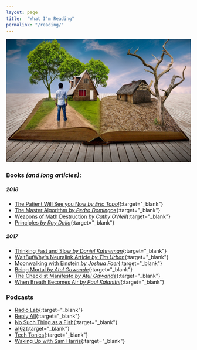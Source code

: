 ```yaml
---
layout: page
title:  "What I'm Reading"
permalink: "/reading/"
---
```


![books](/assets/images/blog/reading.jpg)

### Books *(and long articles)*:  

##### 2018   

* [The Patient Will See you Now *by Eric Topol*](https://www.goodreads.com/book/show/22825546-the-patient-will-see-you-now){:target="_blank"}
* [The Master Algorithm *by Pedro Domingos*](https://www.goodreads.com/book/show/24612233-the-master-algorithm){:target="_blank"}
* [Weapons of Math Destruction *by Cathy O'Neil*](https://www.goodreads.com/book/show/28186015-weapons-of-math-destruction){:target="_blank"}
* [Principles *by Ray Dalio*](https://www.goodreads.com/book/show/12935037-principles){:target="_blank"}

##### 2017  

* [Thinking Fast and Slow *by Daniel Kahneman*](https://www.goodreads.com/book/show/11468377-thinking-fast-and-slow){:target="_blank"}
* [WaitButWhy's Neuralink Article *by Tim Urban*](https://waitbutwhy.com/2017/04/neuralink.html){:target="_blank"}
* [Moonwalking with Einstein *by Joshua Foer*](https://www.goodreads.com/book/show/6346975-moonwalking-with-einstein){:target="_blank"}
* [Being Mortal *by Atul Gawande*](http://atulgawande.com/book/being-mortal/){:target="_blank"}
* [The Checklist Manifesto *by Atul Gawande*](http://atulgawande.com/book/the-checklist-manifesto/){:target="_blank"}  
* [When Breath Becomes Air *by Paul Kalanithi*](https://www.goodreads.com/book/show/25899336-when-breath-becomes-air){:target="_blank"}

### Podcasts  

* [Radio Lab](http://www.radiolab.org/){:target="_blank"}
* [Reply All](https://www.gimletmedia.com/reply-all){:target="_blank"}
* [No Such Thing as a Fish](http://qi.com/podcast/){:target="_blank"}
* [a16z](https://a16z.com/podcasts/){:target="_blank"}
* [Tech Tonics](http://connectedsocialmedia.com/category/tech-tonics/){:target="_blank"}
* [Waking Up with Sam Harris](https://samharris.org/podcast/){:target="_blank"}

